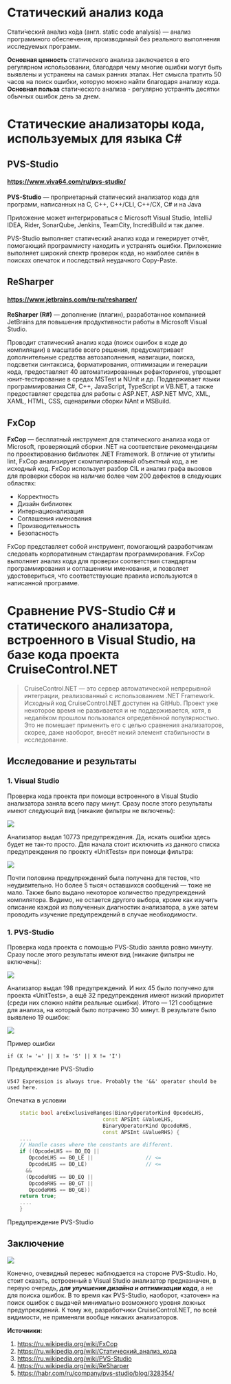 # **Статический анализ кода**

Стати́ческий ана́лиз ко́да (англ. static code analysis) — анализ программного обеспечения, производимый без реального выполнения исследуемых программ.

**Основная ценность** статического анализа заключается в его регулярном использовании, благодаря чему многие ошибки могут быть выявлены и устранены на самых ранних этапах. Нет смысла тратить 50 часов на поиск ошибки, которую можно найти благодаря анализу кода. **Основная польза** статического анализа - регулярно устранять десятки обычных ошибок день за днем.

# **Статические анализаторы кода, используемых для языка C#**

## PVS-Studio
#### https://www.viva64.com/ru/pvs-studio/

**PVS-Studio** — проприетарный статический анализатор кода для программ, написанных на С, C++, C++/CLI, C++/CX, C# и на Java

Приложение может интегрироваться с Microsoft Visual Studio, IntelliJ IDEA, Rider, SonarQube, Jenkins, TeamCity, IncrediBuild и так далее.

PVS-Studio выполняет статический анализ кода и генерирует отчёт, помогающий программисту находить и устранять ошибки. Приложение выполняет широкий спектр проверок кода, но наиболее силён в поисках опечаток и последствий неудачного Copy-Paste.

## ReSharper
#### https://www.jetbrains.com/ru-ru/resharper/

**ReSharper (R#)** — дополнение (плагин), разработанное компанией JetBrains для повышения продуктивности работы в Microsoft Visual Studio.

Проводит статический анализ кода (поиск ошибок в коде до компиляции) в масштабе всего решения, предусматривает дополнительные средства автозаполнения, навигации, поиска, подсветки синтаксиса, форматирования, оптимизации и генерации кода, предоставляет 40 автоматизированных рефакторингов, упрощает юнит-тестирование в средах MSTest и NUnit и др. Поддерживает языки программирования C#, C++, JavaScript, TypeScript и VB.NET, а также предоставляет средства для работы с ASP.NET, ASP.NET MVC, XML, XAML, HTML, CSS, сценариями сборки NAnt и MSBuild.


## FxCop

**FxCop** — бесплатный инструмент для статического анализа кода от Microsoft, проверяющий сборки .NET на соответствие рекомендациям по проектированию библиотек .NET Framework. В отличие от утилиты lint, FxCop анализирует скомпилированный объектный код, а не исходный код. FxCop использует разбор CIL и анализ графа вызовов для проверки сборок на наличие более чем 200 дефектов в следующих областях:

- Корректность
- Дизайн библиотек
- Интернационализация
- Соглашения именования
- Производительность
- Безопасность

FxCop представляет собой инструмент, помогающий разработчикам следовать корпоративным стандартам программирования. FxCop выполняет анализ кода для проверки соответствия стандартам программирования и соглашениям именования, и позволяет удостовериться, что соответствующие правила используются в написанной программе.

# **Сравнение PVS-Studio C# и статического анализатора, встроенного в Visual Studio, на базе кода проекта CruiseControl.NET**
>CruiseControl.NET — это сервер автоматической непрерывной интеграции, реализованный с использованием .NET Framework. Исходный код CruiseControl.NET доступен на GitHub. Проект уже некоторое время не развивается и не поддерживается, хотя, в недалёком прошлом пользовался определённой популярностью. Это не помешает применить его с целью сравнения анализаторов, скорее, даже наоборот, внесёт некий элемент стабильности в исследование. 

## **Исследование и результаты**
### **1. Visual Studio**

Проверка кода проекта при помощи встроенного в Visual Studio анализатора заняла всего пару минут. Сразу после этого результаты имеют следующий вид (никакие фильтры не включены):

![](https://hsto.org/getpro/habr/post_images/629/9fa/c08/6299fac082ad314ea7ce27855f6568ff.png)

Анализатор выдал 10773 предупреждения. Да, искать ошибки здесь будет не так-то просто. Для начала стоит исключить из данного списка предупреждения по проекту «UnitTests» при помощи фильтра:

![](https://hsto.org/getpro/habr/post_images/ca9/a9e/cf7/ca9a9ecf75696932f5dbc52c17c6b8db.png)

Почти половина предупреждений была получена для тестов, что неудивительно. Но более 5 тысяч оставшихся сообщений — тоже не мало. Также было выдано некоторое количество предупреждений компилятора. Видимо, не остается другого выбора, кроме как изучить описание каждой из полученных диагностик анализатора, а уже затем проводить изучение предупреждений в случае необходимости.

### **1. PVS-Studio**

Проверка кода проекта с помощью PVS-Studio заняла ровно минуту. Сразу после этого результаты имеют вид (никакие фильтры не включены):

![](https://hsto.org/getpro/habr/post_images/4e3/66d/b33/4e366db33c298ad0aae79b80f11a8faf.png)

Анализатор выдал 198 предупреждений. И них 45 было получено для проекта «UnitTests», а ещё 32 предупреждения имеют низкий приоритет (среди них сложно найти реальные ошибки). Итого — 121 сообщение для анализа, на который было потрачено 30 минут. В результате было выявлено 19 ошибок:

![](https://hsto.org/getpro/habr/post_images/4da/4f8/4ef/4da4f84ef9a12d0532aa2a5cf40cdb66.png)

Пример ошибки

    if (X != '=' || X != 'S' || X != 'I')
Предупреждение PVS-Studio

    V547 Expression is always true. Probably the '&&' operator should be used here.

Опечатка в условии
```C++
    static bool areExclusiveRanges(BinaryOperatorKind OpcodeLHS,
                               const APSInt &ValueLHS,
                               BinaryOperatorKind OpcodeRHS,
                               const APSInt &ValueRHS) {
    ....
    // Handle cases where the constants are different.
    if ((OpcodeLHS == BO_EQ ||
       OpcodeLHS == BO_LE ||                 // <=
       OpcodeLHS == BO_LE)                   // <=
      &&
      (OpcodeRHS == BO_EQ ||
       OpcodeRHS == BO_GT ||
       OpcodeRHS == BO_GE))
    return true;
    ....
    }

```
Предупреждение PVS-Studio


## **Заключение**

![](https://hsto.org/getpro/habr/post_images/7d1/4d0/f62/7d14d0f627ad2ca5fb68d6582fe60c1e.png)

Конечно, очевидный перевес наблюдается на стороне PVS-Studio. Но, стоит сказать, встроенный в Visual Studio анализатор предназначен, в первую очередь, ***для улучшения дизайна и оптимизации кода***, а не для поиска ошибок. В то время как PVS-Studio, наоборот, «заточен» на поиск ошибок с выдачей минимально возможного уровня ложных предупреждений. К тому же, разработчики CruiseControl.NET, по всей видимости, не применяли вообще никаких анализаторов.


**Источники:** 
1. https://ru.wikipedia.org/wiki/FxCop
2. https://ru.wikipedia.org/wiki/Статический_анализ_кода
3. https://ru.wikipedia.org/wiki/PVS-Studio
4. https://ru.wikipedia.org/wiki/ReSharper
5. https://habr.com/ru/company/pvs-studio/blog/328354/